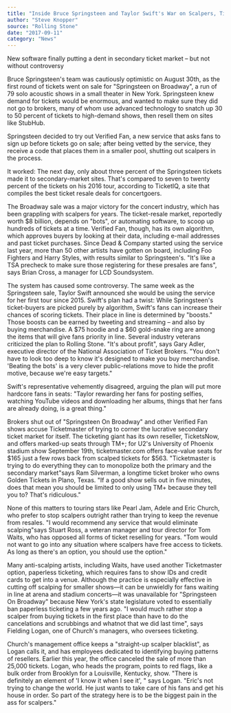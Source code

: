 ```yaml
---
title: "Inside Bruce Springsteen and Taylor Swift's War on Scalpers, Ticket Bots"
author: "Steve Knopper"
source: "Rolling Stone"
date: "2017-09-11"
category: "News"
---
```


New software finally putting a dent in secondary ticket market – but not without controversy

Bruce Springsteen's team was cautiously optimistic on August 30th, as the first round of tickets went on sale for "Springsteen on Broadway", a run of 79 solo acoustic shows in a small theater in New York. Springsteen knew demand for tickets would be enormous, and wanted to make sure they did not go to brokers, many of whom use advanced technology to snatch up 30 to 50 percent of tickets to high-demand shows, then resell them on sites like StubHub.

Springsteen decided to try out Verified Fan, a new service that asks fans to sign up before tickets go on sale; after being vetted by the service, they receive a code that places them in a smaller pool, shutting out scalpers in the process.

It worked: The next day, only about three percent of the Springsteen tickets made it to secondary-market sites. That's compared to seven to twenty percent of the tickets on his 2016 tour, according to TicketIQ, a site that compiles the best ticket resale deals for concertgoers.

The Broadway sale was a major victory for the concert industry, which has been grappling with scalpers for years. The ticket-resale market, reportedly worth $8 billion, depends on "bots", or automating software, to scoop up hundreds of tickets at a time. Verified Fan, though, has its own algorithm, which approves buyers by looking at their data, including e-mail addresses and past ticket purchases. Since Dead & Company started using the service last year, more than 50 other artists have gotten on board, including Foo Fighters and Harry Styles, with results similar to Springsteen's. "It's like a TSA precheck to make sure those registering for these presales are fans", says Brian Cross, a manager for LCD Soundsystem.

The system has caused some controversy. The same week as the Springsteen sale, Taylor Swift announced she would be using the service for her first tour since 2015. Swift's plan had a twist: While Springsteen's ticket-buyers are picked purely by algorithm, Swift's fans can increase their chances of scoring tickets. Their place in line is determined by "boosts." Those boosts can be earned by tweeting and streaming – and also by buying merchandise. A $75 hoodie and a $60 gold-snake ring are among the items that will give fans priority in line. Several industry veterans criticized the plan to Rolling Stone. "It's about profit", says Gary Adler, executive director of the National Association of Ticket Brokers. "You don't have to look too deep to know it's designed to make you buy merchandise. 'Beating the bots' is a very clever public-relations move to hide the profit motive, because we're easy targets."

Swift's representative vehemently disagreed, arguing the plan will put more hardcore fans in seats: "Taylor rewarding her fans for posting selfies, watching YouTube videos and downloading her albums, things that her fans are already doing, is a great thing."

Brokers shut out of "Springsteen On Broadway" and other Verified Fan shows accuse Ticketmaster of trying to corner the lucrative secondary ticket market for itself. The ticketing giant has its own reseller, TicketsNow, and offers marked-up seats through TM+; for U2's University of Phoenix stadium show September 19th, ticketmaster.com offers face-value seats for $165 just a few rows back from scalped tickets for $563. "Ticketmaster is trying to do everything they can to monopolize both the primary and the secondary market"says Ram Silverman, a longtime ticket broker who owns Golden Tickets in Plano, Texas. "If a good show sells out in five minutes, does that mean you should be limited to only using TM+ because they tell you to? That's ridiculous."

None of this matters to touring stars like Pearl Jam, Adele and Eric Church, who prefer to stop scalpers outright rather than trying to keep the revenue from resales. "I would recommend any service that would eliminate scalping"says Stuart Ross, a veteran manager and tour director for Tom Waits, who has opposed all forms of ticket reselling for years. "Tom would not want to go into any situation where scalpers have free access to tickets. As long as there's an option, you should use the option."

Many anti-scalping artists, including Waits, have used another Ticketmaster option, paperless ticketing, which requires fans to show IDs and credit cards to get into a venue. Although the practice is especially effective in cutting off scalping for smaller shows—it can be unwieldly for fans waiting in line at arena and stadium concerts—it was unavailable for "Springsteen On Broadway" because New York's state legislature voted to essentially ban paperless ticketing a few years ago. "I would much rather stop a scalper from buying tickets in the first place than have to do the cancelations and scrubbings and whatnot that we did last time", says Fielding Logan, one of Church's managers, who oversees ticketing.

Church's management office keeps a "straight-up scalper blacklist", as Logan calls it, and has employees dedicated to identifying buying patterns of resellers. Earlier this year, the office canceled the sale of more than 25,000 tickets. Logan, who heads the program, points to red flags, like a bulk order from Brooklyn for a Louisville, Kentucky, show. "There is definitely an element of 'I know it when I see it', " says Logan. "Eric's not trying to change the world. He just wants to take care of his fans and get his house in order. So part of the strategy here is to be the biggest pain in the ass for scalpers."
